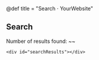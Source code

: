 @def title = "Search ⋅ YourWebsite"

## Search

Number of results found: ~~~<span id="resultCount"></span>~~~

~~~
<div id="searchResults"></div>
~~~